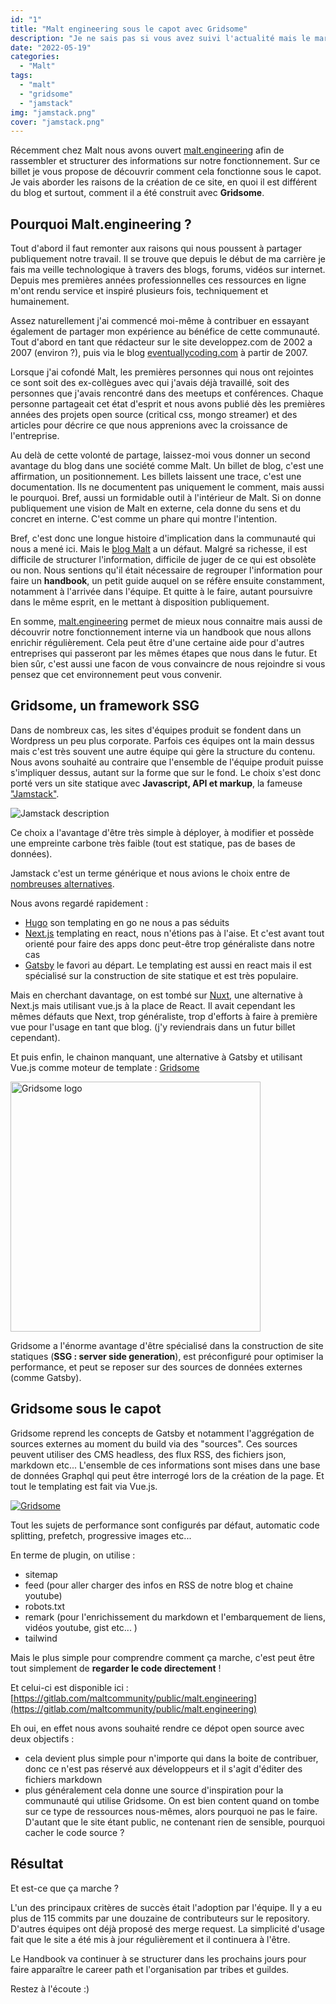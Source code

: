 ```yaml
---
id: "1"
title: "Malt engineering sous le capot avec Gridsome"
description: "Je ne sais pas si vous avez suivi l'actualité mais le marché de la tech dévisse pas mal depuis le début d'année."
date: "2022-05-19"
categories: 
  - "Malt"
tags: 
  - "malt"
  - "gridsome"
  - "jamstack"
img: "jamstack.png"
cover: "jamstack.png"
---
```



Récemment chez Malt nous avons ouvert [malt.engineering](https://malt.engineering/) afin de rassembler et structurer des informations sur notre fonctionnement.
Sur ce billet je vous propose de découvrir comment cela fonctionne sous le capot.
Je vais aborder les raisons de la création de ce site, en quoi il est différent du blog et surtout, comment il a été construit avec **Gridsome**.


## Pourquoi Malt.engineering ?

Tout d'abord il faut remonter aux raisons qui nous poussent à partager publiquement notre travail.
Il se trouve que depuis le début de ma carrière je fais ma veille technologique à travers des blogs, forums, vidéos sur internet.
Depuis mes premières années professionnelles ces ressources en ligne m'ont rendu service et inspiré plusieurs fois, techniquement et humainement.

Assez naturellement j'ai commencé moi-même à contribuer en essayant également de partager mon expérience au bénéfice de cette communauté.
Tout d'abord en tant que rédacteur sur le site developpez.com de 2002 a 2007 (environ ?), puis via le blog [eventuallycoding.com](https://eventuallycoding.com) à partir de 2007.

Lorsque j'ai cofondé Malt, les premières personnes qui nous ont rejointes ce sont soit des ex-collègues avec qui j'avais déjà travaillé, soit des personnes que j'avais rencontré dans des meetups et conférences. 
Chaque personne partageait cet état d'esprit et nous avons publié dès les premières années des projets open source (critical css, mongo streamer) et des articles pour décrire ce que nous apprenions avec la croissance de l'entreprise.

Au delà de cette volonté de partage, laissez-moi vous donner un second avantage du blog dans une société comme Malt.
Un billet de blog, c'est une affirmation, un positionnement. 
Les billets laissent une trace, c'est une documentation. Ils ne documentent pas uniquement le comment, mais aussi le pourquoi. 
Bref, aussi un formidable outil à l'intérieur de Malt. Si on donne publiquement une vision de Malt en externe, cela donne du sens et du concret en interne. 
C'est comme un phare qui montre l'intention.

Bref, c'est donc une longue histoire d'implication dans la communauté qui nous a mené ici.
Mais le [blog Malt](https://blog.malt.engineering) a un défaut. Malgré sa richesse, il est difficile de structurer l'information, difficile de juger de ce qui est obsolète ou non.
Nous sentions qu'il était nécessaire de regrouper l'information pour faire un **handbook**, un petit guide auquel on se réfère ensuite constamment, notamment à l'arrivée dans l'équipe.
Et quitte à le faire, autant poursuivre dans le même esprit, en le mettant à disposition publiquement.

En somme, [malt.engineering](https://malt.engineering/) permet de mieux nous connaitre mais aussi de découvrir notre fonctionnement interne via un handbook que nous allons enrichir régulièrement.
Cela peut être d'une certaine aide pour d'autres entreprises qui passeront par les mêmes étapes que nous dans le futur.
Et bien sûr, c'est aussi une facon de vous convaincre de nous rejoindre si vous pensez que cet environnement peut vous convenir.

## Gridsome, un framework SSG

Dans de nombreux cas, les sites d'équipes produit se fondent dans un Wordpress un peu plus corporate. Parfois ces équipes ont la main dessus mais c'est très souvent une autre équipe qui gère la structure du contenu.
Nous avons souhaité au contraire que l'ensemble de l'équipe produit puisse s'impliquer dessus, autant sur la forme que sur le fond.
Le choix s'est donc porté vers un site statique avec **Javascript, API et markup**, la fameuse ["Jamstack"](https://jamstack.org/).

![Jamstack description](/images/jamstack.jpg)


Ce choix a l'avantage d'être très simple à déployer, à modifier et possède une empreinte carbone très faible (tout est statique, pas de bases de données).

Jamstack c'est un terme générique et nous avions le choix entre de [nombreuses alternatives](https://jamstack.org/generators/).

Nous avons regardé rapidement :
- [Hugo](https://gohugo.io/)
  son templating en go ne nous a pas séduits
- [Next.js](https://nextjs.org/)
  templating en react, nous n'étions pas à l'aise. Et c'est avant tout orienté pour faire des apps donc peut-être trop généraliste dans notre cas
- [Gatsby](https://www.gatsbyjs.com/)
  le favori au départ. Le templating est aussi en react mais il est spécialisé sur la construction de site statique et est très populaire.

Mais en cherchant davantage, on est tombé sur [Nuxt](https://nuxtjs.org/), une alternative à Next.js mais utilisant vue.js à la place de React.
Il avait cependant les mêmes défauts que Next, trop généraliste, trop d'efforts à faire à première vue pour l'usage en tant que blog.
(j'y reviendrais dans un futur billet cependant).

Et puis enfin, le chainon manquant, une alternative à Gatsby et utilisant Vue.js comme moteur de template : [Gridsome](https://gridsome.org/)

<img alt="Gridsome logo" src="/images/gridsome.png" width="400" class="mx-auto">

Gridsome a l'énorme avantage d'être spécialisé dans la construction de site statiques (**SSG : server side generation**), est préconfiguré pour optimiser la performance, et peut se reposer sur des sources de données externes (comme Gatsby).

## Gridsome sous le capot  

Gridsome reprend les concepts de Gatsby et notamment l'aggrégation de sources externes au moment du build via des "sources". Ces sources peuvent utiliser des CMS headless, des flux RSS, des fichiers json, markdown etc...
L'ensemble de ces informations sont mises dans une base de données Graphql qui peut être interrogé lors de la création de la page. Et tout le templating est fait via Vue.js.

[![Gridsome](/images/gridsome-concept.png)](/images/gridsome-concept.png)

Tout les sujets de performance sont configurés par défaut, automatic code splitting, prefetch, progressive images etc...

En terme de plugin, on utilise :
- sitemap
- feed (pour aller charger des infos en RSS de notre blog et chaine youtube)
- robots.txt
- remark (pour l'enrichissement du markdown et l'embarquement de liens, vidéos youtube, gist  etc... )
- tailwind

Mais le plus simple pour comprendre comment ça marche, c'est peut être tout simplement de **regarder le code directement** !

Et celui-ci est disponible ici :
[https://gitlab.com/maltcommunity/public/malt.engineering](https://gitlab.com/maltcommunity/public/malt.engineering)

Eh oui, en effet nous avons souhaité rendre ce dépot open source avec deux objectifs :
- cela devient plus simple pour n'importe qui dans la boite de contribuer, donc ce n'est pas réservé aux développeurs et il s'agit d'éditer des fichiers markdown
- plus généralement cela donne une source d'inspiration pour la communauté qui utilise Gridsome.
On est bien content quand on tombe sur ce type de ressources nous-mêmes, alors pourquoi ne pas le faire. D'autant que le site étant public, ne contenant rien de sensible, pourquoi cacher le code source ?


## Résultat

Et est-ce que ça marche ?

L'un des principaux critères de succès était l'adoption par l'équipe. Il y a eu plus de 115 commits par une douzaine de contributeurs sur le repository. 
D'autres équipes ont déjà proposé des merge request.
La simplicité d'usage fait que le site a été mis à jour régulièrement et il continuera à l'être.  

Le Handbook va continuer à se structurer dans les prochains jours pour faire apparaître le career path et l'organisation par tribes et guildes.

Restez à l'écoute :)

